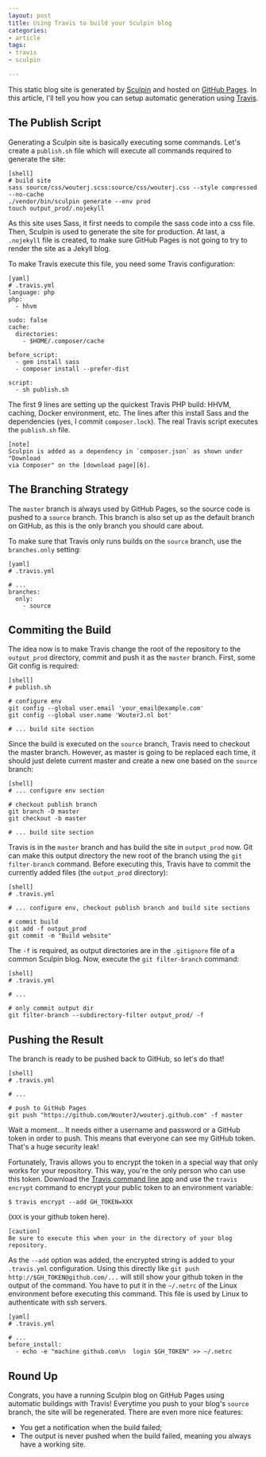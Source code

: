 ```yaml
---
layout: post
title: Using Travis to build your Sculpin blog
categories:
- article
tags:
- travis
- sculpin

---
```

This static blog site is generated by [Sculpin][1] and hosted on
[GitHub Pages][2]. In this article, I'll tell you how you can setup automatic
generation using [Travis][3].

## The Publish Script

Generating a Sculpin site is basically executing some commands. Let's create a
`publish.sh` file which will execute all commands required to generate the
site:

    [shell]
    # build site
    sass source/css/wouterj.scss:source/css/wouterj.css --style compressed --no-cache
    ./vendor/bin/sculpin generate --env prod
    touch output_prod/.nojekyll

As this site uses Sass, it first needs to compile the sass code into a css
file. Then, Sculpin is used to generate the site for production. At last, a
`.nojekyll` file is created, to make sure GitHub Pages is not going to try to
render the site as a Jekyll blog.

To make Travis execute this file, you need some Travis configuration:

    [yaml]
    # .travis.yml
    language: php
    php:
      - hhvm

    sudo: false
    cache:
      directories:
        - $HOME/.composer/cache

    before_script:
      - gem install sass
      - composer install --prefer-dist

    script:
      - sh publish.sh

The first 9 lines are setting up the quickest Travis PHP build: HHVM, caching,
Docker environment, etc. The lines after this install Sass and the dependencies
(yes, I commit `composer.lock`). The real Travis script executes the `publish.sh`
file.

    [note]
    Sculpin is added as a dependency in `composer.json` as shown under "Download
    via Composer" on the [download page][6].

## The Branching Strategy

The `master` branch is always used by GitHub Pages, so the source code is
pushed to a `source` branch. This branch is also set up as the default branch
on GitHub, as this is the only branch you should care about.

To make sure that Travis only runs builds on the `source` branch, use the
`branches.only` setting:

    [yaml]
    # .travis.yml

    # ...
    branches:
      only:
        - source

## Commiting the Build

The idea now is to make Travis change the root of the repository to the
`output_prod` directory, commit and push it as the `master` branch. First, some
Git config is required:

    [shell]
    # publish.sh

    # configure env
    git config --global user.email 'your_email@example.com'
    git config --global user.name 'WouterJ.nl bot'

    # ... build site section

Since the build is executed on the `source` branch, Travis need to checkout the
master branch. However, as master is going to be replaced each time, it should
just delete current master and create a new one based on the `source` branch:

    [shell]
    # ... configure env section

    # checkout publish branch
    git branch -D master
    git checkout -b master

    # ... build site section

Travis is in the `master` branch and has build the site in `output_prod` now.
Git can make this output directory the new root of the branch using the `git
filter-branch` command. Before executing this, Travis have to commit the
currently added files (the `output_prod` directory):

    [shell]
    # .travis.yml

    # ... configure env, checkout publish branch and build site sections

    # commit build
    git add -f output_prod
    git commit -m "Build website"

The `-f` is required, as output directories are in the `.gitignore` file of
a common Sculpin blog. Now, execute the `git filter-branch` command:

    [shell]
    # .travis.yml

    # ...

    # only commit output dir
    git filter-branch --subdirectory-filter output_prod/ -f

## Pushing the Result

The branch is ready to be pushed back to GitHub, so let's do that!

    [shell]
    # .travis.yml

    # ...

    # push to GitHub Pages
    git push "https://github.com/WouterJ/wouterj.github.com" -f master

Wait a moment... It needs either a username and password or a GitHub token in
order to push. This means that everyone can see my GitHub token. That's a huge
security leak!

Fortunately, Travis allows you to encrypt the token in a special way that only
works for your repository. This way, you're the only person who can use this
token. Download the [Travis command line app][5] and use the `travis encrypt`
command to encrypt your public token to an environment variable:

    $ travis encrypt --add GH_TOKEN=XXX

(`XXX` is your github token here).

    [caution]
    Be sure to execute this when your in the directory of your blog repository.

As the `--add` option was added, the encrypted string is added to your
`.travis.yml` configuration. Using this directly like
`git push http://$GH_TOKEN@github.com/...` will still show your github token in
the output of the command. You have to put it in the `~/.netrc` of the Linux
environment before executing this command. This file is used by Linux to
authenticate with ssh servers.

    [yaml]
    # .travis.yml

    # ...
    before_install:
      - echo -e "machine github.com\n  login $GH_TOKEN" >> ~/.netrc

## Round Up

Congrats, you have a running Sculpin blog on GitHub Pages using automatic
buildings with Travis! Everytime you push to your blog's `source` branch, the
site will be regenerated. There are even more nice features:

* You get a notification when the build failed;
* The output is never pushed when the build failed, meaning you always have a
  working site.

 [1]: http://sculpin.io/
 [2]: https://pages.github.com/
 [3]: https://travis-ci.org/
 [4]: http://jekyllrb.com/
 [5]: https://github.com/travis-ci/travis.rb
 [6]: https://sculpin.io/download/
